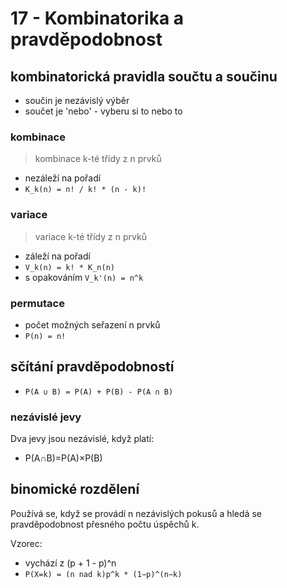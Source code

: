 
# 17 - Kombinatorika a pravděpodobnost


## kombinatorická pravidla součtu a součinu
- součin je nezávislý výběr
- součet je 'nebo' - vyberu si to nebo to

### kombinace
> kombinace k-té třídy z n prvků
- nezáleží na pořadí
- `K_k(n) = n! / k! * (n - k)!`
<!-- - s opakováním: `K'(k, n) = P′(k,n−1) = (k+n−1)!/k!(n−1)! = (n+k−1;k)`
- [zdroj](https://www.karlin.mff.cuni.cz/~portal/kombinatorika/?page=03kombinace_s_opakovanim) -->

### variace
> variace k-té třídy z n prvků
- záleží na pořadí
- `V_k(n) = k! * K_n(n)`
- s opakováním `V_k'(n) = n^k`

### permutace
- počet možných seřazení n prvků
- `P(n) = n!`

## sčítání pravděpodobností
- `P(A ∪ B) = P(A) + P(B) - P(A ∩ B)`

### nezávislé jevy
Dva jevy jsou nezávislé, když platí:  
- P(A∩B)=P(A)×P(B)

## binomické rozdělení
Používá se, když se provádí n nezávislých pokusů a hledá se pravděpodobnost přesného počtu úspěchů k.

Vzorec:
- vychází z (p + 1 - p)^n
- `P(X=k) = (n nad k)p^k * (1−p)^(n−k)`


